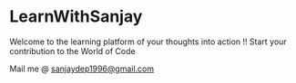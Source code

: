 # LearnWithSanjay
Welcome to the learning platform of your thoughts into action !! Start your contribution to the World of Code

Mail me @ sanjaydep1996@gmail.com
